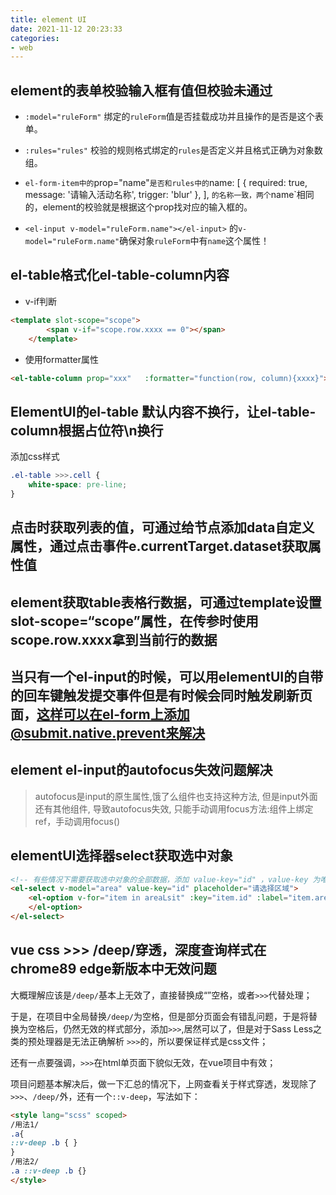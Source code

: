 ```yaml
---
title: element UI
date: 2021-11-12 20:23:33
categories: 
- web
---
```



## element的表单校验输入框有值但校验未通过

- `:model="ruleForm"` 绑定的`ruleForm`值是否挂载成功并且操作的是否是这个表单。

- `:rules="rules"` 校验的规则格式绑定的`rules`是否定义并且格式正确为对象数组。

- `el-form-item中的`prop="name"`是否和rules中的`name: [ { required: true, message: '请输入活动名称', trigger: 'blur' }, ], `的名称一致，两个`name`相同的，element的校验就是根据这个prop找对应的输入框的。

- `<el-input v-model="ruleForm.name"></el-input>` 的`v-model="ruleForm.name"`确保对象`ruleForm`中有`name`这个属性！

## el-table格式化el-table-column内容

- v-if判断

```html
<template slot-scope="scope">
        <span v-if="scope.row.xxxx == 0"></span>
    </template>
```

- 使用formatter属性

```html
<el-table-column prop="xxx"   :formatter="function(row, column){xxxx}">
```

## ElementUI的el-table 默认内容不换行，让el-table-column根据占位符\n换行

添加css样式

```css
.el-table >>>.cell {
    white-space: pre-line;
}
```

## 点击时获取列表的值，可通过给节点添加data自定义属性，通过点击事件e.currentTarget.dataset获取属性值

## element获取table表格行数据，可通过template设置slot-scope=“scope”属性，在传参时使用scope.row.xxxx拿到当前行的数据

## 当只有⼀个el-input的时候，可以⽤elementUI的⾃带的回车键触发提交事件但是有时候会同时触发刷新页⾯，这样可以在el-form上添加@submit.native.prevent来解决

## element el-input的autofocus失效问题解决
>
>autofocus是input的原生属性,饿了么组件也支持这种方法, 但是input外面还有其他组件, 导致autofocus失效, 只能手动调用focus方法:组件上绑定ref，手动调用focus()

## elementUI选择器select获取选中对象

```html
<!-- 有些情况下需要获取选中对象的全部数据，添加 value-key="id" ，value-key 为唯一性标识, 将 value 绑定为item -->
<el-select v-model="area" value-key="id" placeholder="请选择区域">
    <el-option v-for="item in areaLsit" :key="item.id" :label="item.areaName" :value="item">
    </el-option>
</el-select>
```

## vue css >>> /deep/穿透，深度查询样式在chrome89 edge新版本中无效问题

大概理解应该是`/deep/`基本上无效了，直接替换成“”空格，或者`>>>`代替处理；

于是，在项目中全局替换`/deep/`为空格，但是部分页面会有错乱问题，于是将替换为空格后，仍然无效的样式部分，添加`>>>`,居然可以了，但是对于Sass Less之类的预处理器是无法正确解析 `>>>`的，所以要保证样式是css文件；

还有一点要强调，`>>>`在html单页面下貌似无效，在vue项目中有效；

项目问题基本解决后，做一下汇总的情况下，上网查看关于样式穿透，发现除了`>>>`、`/deep/`外，还有一个`::v-deep`，写法如下：

```html
<style lang="scss" scoped>
/用法1/
.a{
::v-deep .b { }
}
/用法2/
.a ::v-deep .b {}
</style>
```
